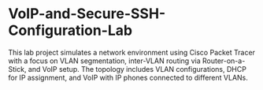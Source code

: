 # VoIP-and-Secure-SSH-Configuration-Lab
This lab project simulates a network environment using Cisco Packet Tracer with a focus on VLAN segmentation, inter-VLAN routing via Router-on-a-Stick, and VoIP setup. The topology includes VLAN configurations, DHCP for IP assignment, and VoIP with IP phones connected to different VLANs. 
